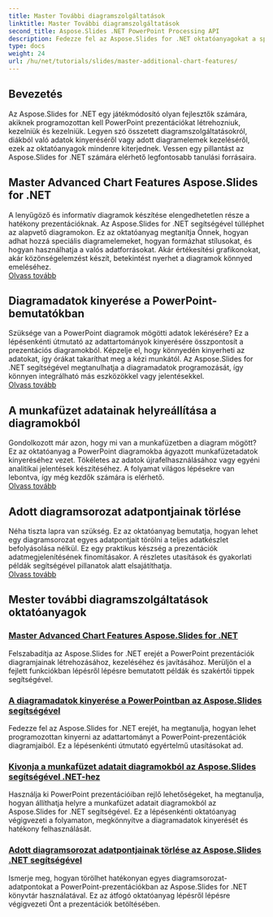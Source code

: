 ```yaml
---
title: Master További diagramszolgáltatások
linktitle: Master További diagramszolgáltatások
second_title: Aspose.Slides .NET PowerPoint Processing API
description: Fedezze fel az Aspose.Slides for .NET oktatóanyagokat a speciális diagramfunkciók elsajátításához, diagramadatok kinyeréséhez és sorozatadatok kezeléséhez PowerPoint-prezentációkban.
type: docs
weight: 24
url: /hu/net/tutorials/slides/master-additional-chart-features/
---
```

## Bevezetés

Az Aspose.Slides for .NET egy játékmódosító olyan fejlesztők számára, akiknek programozottan kell PowerPoint prezentációkat létrehozniuk, kezelniük és kezelniük. Legyen szó összetett diagramszolgáltatásokról, diákból való adatok kinyeréséről vagy adott diagramelemek kezeléséről, ezek az oktatóanyagok mindenre kiterjednek. Vessen egy pillantást az Aspose.Slides for .NET számára elérhető legfontosabb tanulási forrásaira.

## Master Advanced Chart Features Aspose.Slides for .NET  
A lenyűgöző és informatív diagramok készítése elengedhetetlen része a hatékony prezentációknak. Az Aspose.Slides for .NET segítségével túlléphet az alapvető diagramokon. Ez az oktatóanyag megtanítja Önnek, hogyan adhat hozzá speciális diagramelemeket, hogyan formázhat stílusokat, és hogyan használhatja a valós adatforrásokat. Akár értékesítési grafikonokat, akár közönségelemzést készít, betekintést nyerhet a diagramok könnyed emeléséhez.  
[Olvass tovább](./master-advanced-chart-features/)


## Diagramadatok kinyerése a PowerPoint-bemutatókban  
Szüksége van a PowerPoint diagramok mögötti adatok lekérésére? Ez a lépésenkénti útmutató az adattartományok kinyerésére összpontosít a prezentációs diagramokból. Képzelje el, hogy könnyedén kinyerheti az adatokat, így órákat takaríthat meg a kézi munkától. Az Aspose.Slides for .NET segítségével megtanulhatja a diagramadatok programozását, így könnyen integrálható más eszközökkel vagy jelentésekkel.  
[Olvass tovább](./get-chart-data-extraction/)


## A munkafüzet adatainak helyreállítása a diagramokból  
Gondolkozott már azon, hogy mi van a munkafüzetben a diagram mögött? Ez az oktatóanyag a PowerPoint diagramokba ágyazott munkafüzetadatok kinyeréséhez vezet. Tökéletes az adatok újrafelhasználásához vagy egyéni analitikai jelentések készítéséhez. A folyamat világos lépésekre van lebontva, így még kezdők számára is elérhető.  
[Olvass tovább](./extract-workbook-data-from-charts/)


## Adott diagramsorozat adatpontjainak törlése  
Néha tiszta lapra van szükség. Ez az oktatóanyag bemutatja, hogyan lehet egy diagramsorozat egyes adatpontjait törölni a teljes adatkészlet befolyásolása nélkül. Ez egy praktikus készség a prezentációk adatmegjelenítésének finomításakor. A részletes utasítások és gyakorlati példák segítségével pillanatok alatt elsajátíthatja.  
[Olvass tovább](./clearing-specific-chart-series-data-points/)

## Mester további diagramszolgáltatások oktatóanyagok
### [Master Advanced Chart Features Aspose.Slides for .NET](./master-advanced-chart-features/)
Felszabadítja az Aspose.Slides for .NET erejét a PowerPoint prezentációk diagramjainak létrehozásához, kezeléséhez és javításához. Merüljön el a fejlett funkciókban lépésről lépésre bemutatott példák és szakértői tippek segítségével.
### [A diagramadatok kinyerése a PowerPointban az Aspose.Slides segítségével](./get-chart-data-extraction/)
Fedezze fel az Aspose.Slides for .NET erejét, ha megtanulja, hogyan lehet programozottan kinyerni az adattartományt a PowerPoint-prezentációk diagramjaiból. Ez a lépésenkénti útmutató egyértelmű utasításokat ad.
### [Kivonja a munkafüzet adatait diagramokból az Aspose.Slides segítségével .NET-hez](./extract-workbook-data-from-charts/)
Használja ki PowerPoint prezentációiban rejlő lehetőségeket, ha megtanulja, hogyan állíthatja helyre a munkafüzet adatait diagramokból az Aspose.Slides for .NET segítségével. Ez a lépésenkénti oktatóanyag végigvezeti a folyamaton, megkönnyítve a diagramadatok kinyerését és hatékony felhasználását.
### [Adott diagramsorozat adatpontjainak törlése az Aspose.Slides .NET segítségével](./clearing-specific-chart-series-data-points/)
Ismerje meg, hogyan törölhet hatékonyan egyes diagramsorozat-adatpontokat a PowerPoint-prezentációkban az Aspose.Slides for .NET könyvtár használatával. Ez az átfogó oktatóanyag lépésről lépésre végigvezeti Önt a prezentációk betöltésében.